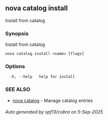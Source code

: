 ## nova catalog install

Install from catalog

### Synopsis

Install from catalog

```
nova catalog install <name> [flags]
```

### Options

```
  -h, --help   help for install
```

### SEE ALSO

* [nova catalog](nova_catalog.md)	 - Manage catalog entries

###### Auto generated by spf13/cobra on 5-Sep-2025
